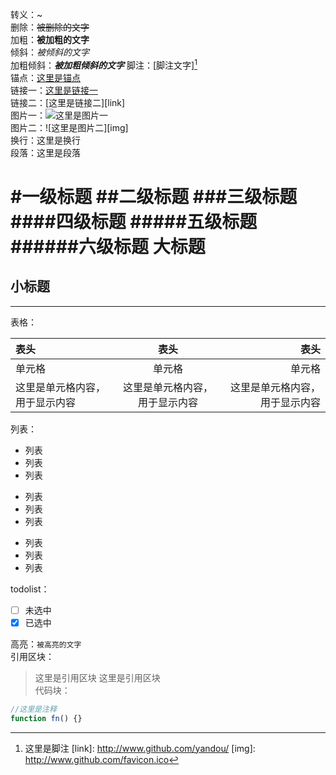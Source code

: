 转义：\~  
删除：~~被删除的文字~~  
加粗：**被加粗的文字**  
倾斜：*被倾斜的文字*  
加粗倾斜：***被加粗倾斜的文字*** 
脚注：[脚注文字][^foot]  
锚点：[这里是锚点](#anchor)  
链接一：[这里是链接一](http://www.github.com/yandou/)  
链接二：[这里是链接二][link]  
图片一：![这里是图片一](http://www.github.com/favicon.ico)  
图片二：![这里是图片二][img]  
换行：这里是换行  
段落：这里是段落

#一级标题
##二级标题
###三级标题
####四级标题
#####五级标题
######六级标题
大标题
=  
小标题
-  

---

表格：  

|表头|表头|表头|
|:---|:---:|---:|
|单元格|单元格|单元格|
|这里是单元格内容，用于显示内容|这里是单元格内容，用于显示内容|这里是单元格内容，用于显示内容|


列表：  
+ 列表
+ 列表
+ 列表

- 列表
- 列表
- 列表

* 列表
* 列表
* 列表

todolist：  
- [ ] 未选中
- [x] 已选中

高亮：`被高亮的文字`  
引用区块：  
> 这里是引用区块
> 这里是引用区块  
代码块：  
```javascript
//这里是注释
function fn() {}
```


[#anchor]: 这里是锚点
[^foot]: 这里是脚注
[link]: http://www.github.com/yandou/
[img]: http://www.github.com/favicon.ico
